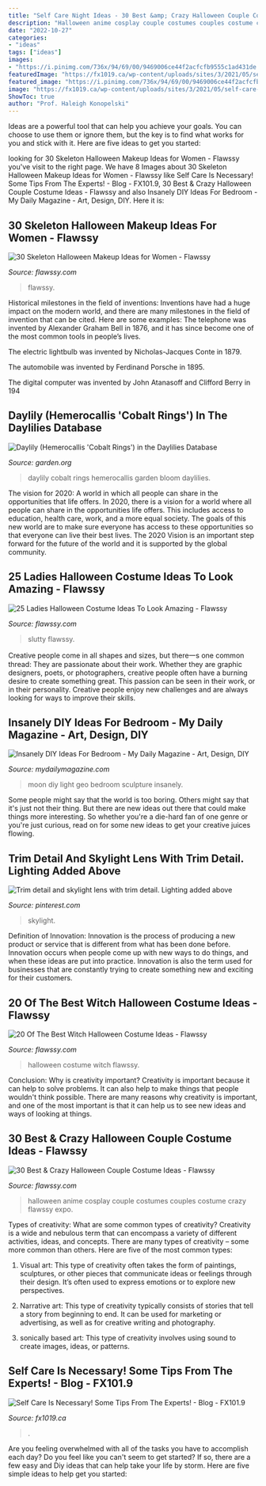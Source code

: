 ```yaml
---
title: "Self Care Night Ideas - 30 Best &amp; Crazy Halloween Couple Costume Ideas"
description: "Halloween anime cosplay couple costumes couples costume crazy flawssy expo"
date: "2022-10-27"
categories:
- "ideas"
tags: ["ideas"]
images:
- "https://i.pinimg.com/736x/94/69/00/9469006ce44f2acfcfb9555c1ad431de.jpg"
featuredImage: "https://fx1019.ca/wp-content/uploads/sites/3/2021/05/self-care-2904778_1920.jpg"
featured_image: "https://i.pinimg.com/736x/94/69/00/9469006ce44f2acfcfb9555c1ad431de.jpg"
image: "https://fx1019.ca/wp-content/uploads/sites/3/2021/05/self-care-2904778_1920.jpg"
ShowToc: true
author: "Prof. Haleigh Konopelski"
---
```



Ideas are a powerful tool that can help you achieve your goals. You can choose to use them or ignore them, but the key is to find what works for you and stick with it. Here are five ideas to get you started: 

	

		
looking for 30 Skeleton Halloween Makeup Ideas for Women - Flawssy you've visit to the right page. We have 8 Images about 30 Skeleton Halloween Makeup Ideas for Women - Flawssy like Self Care Is Necessary! Some Tips From The Experts! - Blog - FX101.9, 30 Best &amp; Crazy Halloween Couple Costume Ideas - Flawssy and also Insanely DIY Ideas For Bedroom - My Daily Magazine - Art, Design, DIY. Here it is:
		
    
## 30 Skeleton Halloween Makeup Ideas For Women - Flawssy

<img loading=lazy src="http://flawssy.com/wp-content/uploads/2016/05/Kim-Kardashian-Halloween.jpg" onerror="this.onerror=null;this.src='https://tse2.mm.bing.net/th?id=OIP.MWhZxZpaVVV9HPfHMv7idAHaL9&amp;pid=15.1';" alt="30 Skeleton Halloween Makeup Ideas for Women - Flawssy">

_Source: flawssy.com_

>flawssy. 

	

Historical milestones in the field of inventions:
Inventions have had a huge impact on the modern world, and there are many milestones in the field of invention that can be cited. Here are some examples:
The telephone was invented by Alexander Graham Bell in 1876, and it has since become one of the most common tools in people’s lives.

The electric lightbulb was invented by Nicholas-Jacques Conte in 1879.

The automobile was invented by Ferdinand Porsche in 1895. 

The digital computer was invented by John Atanasoff and Clifford Berry in 194
    
## Daylily (Hemerocallis &#039;Cobalt Rings&#039;) In The Daylilies Database

<img loading=lazy src="https://garden.org/pics/2014-07-21/JWWC/7d4cd1.jpg" onerror="this.onerror=null;this.src='https://tse2.mm.bing.net/th?id=OIP.JOQDVskrazWS_LzcaNglUADhEs&amp;pid=15.1';" alt="Daylily (Hemerocallis &#039;Cobalt Rings&#039;) in the Daylilies Database">

_Source: garden.org_

>daylily cobalt rings hemerocallis garden bloom daylilies. 

	

The vision for 2020: A world in which all people can share in the opportunities that life offers.
In 2020, there is a vision for a world where all people can share in the opportunities life offers. This includes access to education, health care, work, and a more equal society. The goals of this new world are to make sure everyone has access to these opportunities so that everyone can live their best lives. The 2020 Vision is an important step forward for the future of the world and it is supported by the global community.

    
## 25 Ladies Halloween Costume Ideas To Look Amazing - Flawssy

<img loading=lazy src="http://flawssy.com/wp-content/uploads/2016/05/slutty-halloween-costumes-Halloween-party-costume-ideas.jpg" onerror="this.onerror=null;this.src='https://tse2.mm.bing.net/th?id=OIP.VVCkYU8iSCaCyBbt8heTYAHaRc&amp;pid=15.1';" alt="25 Ladies Halloween Costume Ideas To Look Amazing - Flawssy">

_Source: flawssy.com_

>slutty flawssy. 

	

Creative people come in all shapes and sizes, but there一s one common thread: They are passionate about their work. Whether they are graphic designers, poets, or photographers, creative people often have a burning desire to create something great. This passion can be seen in their work, or in their personality. Creative people enjoy new challenges and are always looking for ways to improve their skills.

    
## Insanely DIY Ideas For Bedroom - My Daily Magazine - Art, Design, DIY

<img loading=lazy src="https://mydailymagazine.com/wp-content/uploads/2016/10/Geo-Moon-Light-Sculpture.jpg" onerror="this.onerror=null;this.src='https://tse1.mm.bing.net/th?id=OIP.fpY9ks8m3W-VKt2JXqXJ9AHaLH&amp;pid=15.1';" alt="Insanely DIY Ideas For Bedroom - My Daily Magazine - Art, Design, DIY">

_Source: mydailymagazine.com_

>moon diy light geo bedroom sculpture insanely. 

	

Some people might say that the world is too boring. Others might say that it's just not their thing. But there are new ideas out there that could make things more interesting. So whether you're a die-hard fan of one genre or you're just curious, read on for some new ideas to get your creative juices flowing.

    
## Trim Detail And Skylight Lens With Trim Detail. Lighting Added Above

<img loading=lazy src="https://i.pinimg.com/736x/94/69/00/9469006ce44f2acfcfb9555c1ad431de.jpg" onerror="this.onerror=null;this.src='https://tse4.mm.bing.net/th?id=OIP.B5gdnxyrgkqjt82-W8zJPQHaJ3&amp;pid=15.1';" alt="Trim detail and skylight lens with trim detail. Lighting added above">

_Source: pinterest.com_

>skylight. 

	

Definition of Innovation:
Innovation is the process of producing a new product or service that is different from what has been done before. Innovation occurs when people come up with new ways to do things, and when these ideas are put into practice. Innovation is also the term used for businesses that are constantly trying to create something new and exciting for their customers.

    
## 20 Of The Best Witch Halloween Costume Ideas - Flawssy

<img loading=lazy src="http://flawssy.com/wp-content/uploads/2016/06/Witch-Halloween-Costume.jpg" onerror="this.onerror=null;this.src='https://tse2.mm.bing.net/th?id=OIP.3VU3n3HpURYaaQf_ddmzWwHaLH&amp;pid=15.1';" alt="20 Of The Best Witch Halloween Costume Ideas - Flawssy">

_Source: flawssy.com_

>halloween costume witch flawssy. 

	

Conclusion: Why is creativity important?
Creativity is important because it can help to solve problems. It can also help to make things that people wouldn't think possible. There are many reasons why creativity is important, and one of the most important is that it can help us to see new ideas and ways of looking at things.

    
## 30 Best &amp; Crazy Halloween Couple Costume Ideas - Flawssy

<img loading=lazy src="http://flawssy.com/wp-content/uploads/2016/05/harly-quinn-and-robin.jpg" onerror="this.onerror=null;this.src='https://tse1.mm.bing.net/th?id=OIP.6q_rnF9IHwfpKeWMpo6vNQHaMg&amp;pid=15.1';" alt="30 Best &amp; Crazy Halloween Couple Costume Ideas - Flawssy">

_Source: flawssy.com_

>halloween anime cosplay couple costumes couples costume crazy flawssy expo. 

	

Types of creativity: What are some common types of creativity?
Creativity is a wide and nebulous term that can encompass a variety of different activities, ideas, and concepts. There are many types of creativity – some more common than others. Here are five of the most common types:
1. Visual art: This type of creativity often takes the form of paintings, sculptures, or other pieces that communicate ideas or feelings through their design. It’s often used to express emotions or to explore new perspectives.

2. Narrative art: This type of creativity typically consists of stories that tell a story from beginning to end. It can be used for marketing or advertising, as well as for creative writing and photography.

3. sonically based art: This type of creativity involves using sound to create images, ideas, or patterns.

    
## Self Care Is Necessary! Some Tips From The Experts! - Blog - FX101.9

<img loading=lazy src="https://fx1019.ca/wp-content/uploads/sites/3/2021/05/self-care-2904778_1920.jpg" onerror="this.onerror=null;this.src='https://tse2.mm.bing.net/th?id=OIP.93Sl6SDbtnVdy-FSvuuF7wHaE8&amp;pid=15.1';" alt="Self Care Is Necessary! Some Tips From The Experts! - Blog - FX101.9">

_Source: fx1019.ca_

>. 

	

Are you feeling overwhelmed with all of the tasks you have to accomplish each day? Do you feel like you can't seem to get started? If so, there are a few easy and Diy ideas that can help take your life by storm. Here are five simple ideas to help get you started:


